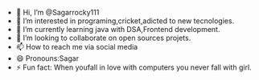 - 👋 Hi, I’m @Sagarrocky111
- 👀 I’m interested in programing,cricket,adicted to new tecnologies.
- 🌱 I’m currently learning java with DSA,Frontend development.
- 💞️ I’m looking to collaborate on open sources projets.
- 📫 How to reach me via social media
- 😄 Pronouns:Sagar
- ⚡ Fun fact: When youfall in love with computers you never fall with girl.

<!---
Sagarrocky111/Sagarrocky111 is a ✨ special ✨ repository because its `README.md` (this file) appears on your GitHub profile.
You can click the Preview link to take a look at your changes.
--->
